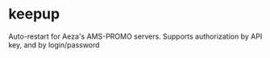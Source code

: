 # keepup
Auto-restart for Aeza's AMS-PROMO servers. Supports authorization by API key, and by login/password

